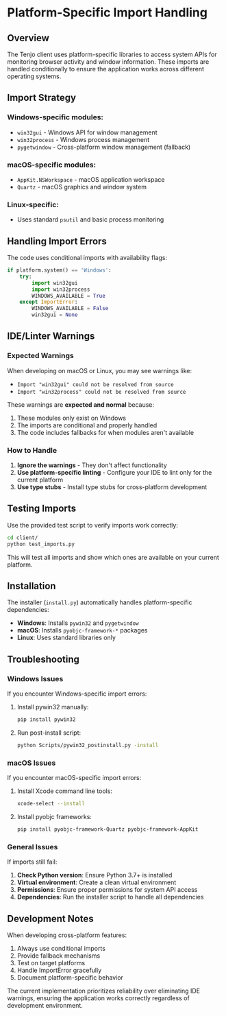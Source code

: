 # Platform-Specific Import Handling

## Overview

The Tenjo client uses platform-specific libraries to access system APIs for monitoring browser activity and window information. These imports are handled conditionally to ensure the application works across different operating systems.

## Import Strategy

### Windows-specific modules:
- `win32gui` - Windows API for window management
- `win32process` - Windows process management
- `pygetwindow` - Cross-platform window management (fallback)

### macOS-specific modules:
- `AppKit.NSWorkspace` - macOS application workspace
- `Quartz` - macOS graphics and window system

### Linux-specific:
- Uses standard `psutil` and basic process monitoring

## Handling Import Errors

The code uses conditional imports with availability flags:

```python
if platform.system() == 'Windows':
    try:
        import win32gui
        import win32process
        WINDOWS_AVAILABLE = True
    except ImportError:
        WINDOWS_AVAILABLE = False
        win32gui = None
```

## IDE/Linter Warnings

### Expected Warnings

When developing on macOS or Linux, you may see warnings like:
- `Import "win32gui" could not be resolved from source`
- `Import "win32process" could not be resolved from source`

These warnings are **expected and normal** because:
1. These modules only exist on Windows
2. The imports are conditional and properly handled
3. The code includes fallbacks for when modules aren't available

### How to Handle

1. **Ignore the warnings** - They don't affect functionality
2. **Use platform-specific linting** - Configure your IDE to lint only for the current platform
3. **Use type stubs** - Install type stubs for cross-platform development

## Testing Imports

Use the provided test script to verify imports work correctly:

```bash
cd client/
python test_imports.py
```

This will test all imports and show which ones are available on your current platform.

## Installation

The installer (`install.py`) automatically handles platform-specific dependencies:

- **Windows**: Installs `pywin32` and `pygetwindow`
- **macOS**: Installs `pyobjc-framework-*` packages
- **Linux**: Uses standard libraries only

## Troubleshooting

### Windows Issues

If you encounter Windows-specific import errors:

1. Install pywin32 manually:
   ```bash
   pip install pywin32
   ```

2. Run post-install script:
   ```bash
   python Scripts/pywin32_postinstall.py -install
   ```

### macOS Issues

If you encounter macOS-specific import errors:

1. Install Xcode command line tools:
   ```bash
   xcode-select --install
   ```

2. Install pyobjc frameworks:
   ```bash
   pip install pyobjc-framework-Quartz pyobjc-framework-AppKit
   ```

### General Issues

If imports still fail:

1. **Check Python version**: Ensure Python 3.7+ is installed
2. **Virtual environment**: Create a clean virtual environment
3. **Permissions**: Ensure proper permissions for system API access
4. **Dependencies**: Run the installer script to handle all dependencies

## Development Notes

When developing cross-platform features:

1. Always use conditional imports
2. Provide fallback mechanisms
3. Test on target platforms
4. Handle ImportError gracefully
5. Document platform-specific behavior

The current implementation prioritizes reliability over eliminating IDE warnings, ensuring the application works correctly regardless of development environment.
